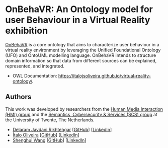 # OnBehaVR:  An Ontology model for user Behaviour in a Virtual Reality exhibition 

<!-- <p align="center">
  <img src="https://raw.githubusercontent.com/pedropaulofb/resiliont/main/resources/logos/resiliont-logo-06.png" alt="Logo" style="width:500px">
</p> -->

 [OnBehaVR](https://github.com/italojsoliveira/virtual-reality-ontology) is a core ontology that aims to characterize user behaviour in a virtual reality environment by leveraging the Unified Foundational Ontology (UFO) and OntoUML modelling language. OnBehaVR intends to structure domain information so that data from different sources can be explained, represented, and integrated.

 - OWL Documentation: https://italojsoliveira.github.io/virtual-reality-ontology/.

## Authors

This work was developed by researchers from the [Human Media Interaction (HMI) group](https://www.utwente.nl/en/eemcs/hmi/) and the [Semantics, Cybersecurity & Services (SCS) group](https://www.utwente.nl/en/eemcs/scs/) at the University of Twente, The Netherlands.


- [Delaram Javdani Rikhtehgar](https://orcid.org/0009-0007-8266-8395) [[GitHub](https://github.com/DelJavdani)] [[LinkedIn](https://www.linkedin.com/in/delaram-javdani-660941186/)]
- [Ítalo Oliveira](https://orcid.org/0000-0002-2384-3081) [[GitHub](https://github.com/italojsoliveira)] [[LinkedIn](https://www.linkedin.com/in/%C3%ADtalo-oliveira-800923162/)]
- [Shenghui Wang](https://orcid.org/0000-0003-0583-6969) [[GitHub](https://github.com/shenghuiwang2023)] [[LinkedIn](https://www.linkedin.com/in/shenghuiwang/)]

